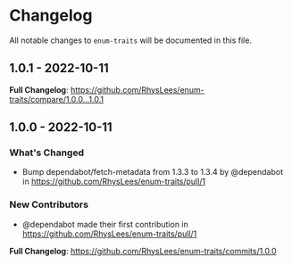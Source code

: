 # Changelog

All notable changes to `enum-traits` will be documented in this file.

## 1.0.1 - 2022-10-11

**Full Changelog**: https://github.com/RhysLees/enum-traits/compare/1.0.0...1.0.1

## 1.0.0 - 2022-10-11

### What's Changed

- Bump dependabot/fetch-metadata from 1.3.3 to 1.3.4 by @dependabot in https://github.com/RhysLees/enum-traits/pull/1

### New Contributors

- @dependabot made their first contribution in https://github.com/RhysLees/enum-traits/pull/1

**Full Changelog**: https://github.com/RhysLees/enum-traits/commits/1.0.0
